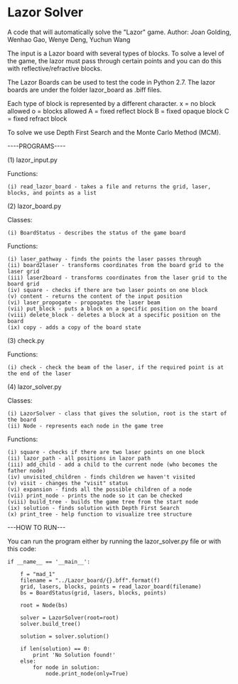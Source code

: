 # Lazor Solver
A code that will automatically solve the "Lazor" game.
Author: Joan Golding, Wenhao Gao, Wenye Deng, Yuchun Wang

The input is a Lazor board with several types of blocks. To solve a level of the game, the lazor must pass through certain points and you can do this with reflective/refractive blocks. 

The Lazor Boards can be used to test the code in Python 2.7. 
The lazor boards are under the folder lazor_board as .biff files. 

Each type of block is represented by a different character. 
x = no block allowed
o = blocks allowed
A = fixed reflect block
B = fixed opaque block
C = fixed refract block

To solve we use Depth First Search and the Monte Carlo Method (MCM). 

----PROGRAMS----

(1) lazor_input.py

  Functions:
    
    (i) read_lazor_board - takes a file and returns the grid, laser, blocks, and points as a list 

(2) lazor_board.py
    
   Classes:
    
    (i) BoardStatus - describes the status of the game board
    
   Functions:
    
    (i) laser_pathway - finds the points the laser passes through
    (ii) board2laser - transforms coordinates from the board grid to the laser grid
    (iii) laser2board - transforms coordinates from the laser grid to the board grid
    (iv) square - checks if there are two laser points on one block
    (v) content - returns the content of the input position
    (vi) laser_propogate - propogates the laser beam
    (vii) put_block - puts a block on a specific position on the board
    (viii) delete_block - deletes a block at a specific position on the board
    (ix) copy - adds a copy of the board state 
    
(3) check.py 

   Functions:
    
    (i) check - check the beam of the laser, if the required point is at the end of the laser
    
(4) lazor_solver.py 

   Classes:
    
    (i) LazorSolver - class that gives the solution, root is the start of the board
    (ii) Node - represents each node in the game tree 
    
   Functions:
   
    (i) square - checks if there are two laser points on one block
    (ii) lazor_path - all positions in lazor path
    (iii) add_child - add a child to the current node (who becomes the father node) 
    (iv) unvisited_children - finds children we haven't visited
    (v) visit - changes the "visit" status 
    (vi) expansion - finds all the possible children of a node 
    (vii) print_node - prints the node so it can be checked 
    (viii) build_tree - builds the game tree from the start node 
    (ix) solution - finds solution with Depth First Search 
    (x) print_tree - help function to visualize tree structure 
    
  ---HOW TO RUN---
  
 You can run the program either by running the lazor_solver.py file or with this code:
  
  
    if __name__ == '__main__':
  
        f = "mad_1"
        filename = "../Lazor_board/{}.bff".format(f)
        grid, lasers, blocks, points = read_lazor_board(filename)
        bs = BoardStatus(grid, lasers, blocks, points)

        root = Node(bs)

        solver = LazorSolver(root=root)
        solver.build_tree()

        solution = solver.solution()

        if len(solution) == 0:
            print 'No Solution found!'
        else:
            for node in solution:
                node.print_node(only=True)









